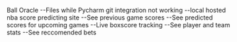 Ball Oracle
--Files while Pycharm git integration not working
--local hosted nba score predicting site
  --See previous game scores
  --See predicted scores for upcoming games
  --Live boxscore tracking
  --See player and team stats
  --See reccomended bets
